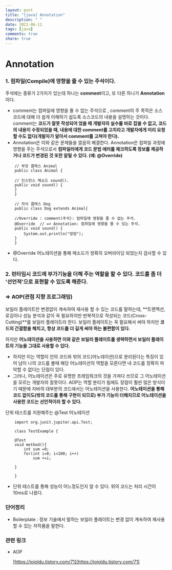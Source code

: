 ```yaml
---
layout: post
title: "[java] Annotation"
description: " "
date: 2021-06-11
tags: [java]
comments: true
share: true
---
```



# Annotation

### 1. 컴파일(Compile)에 영향을 줄 수 있는 주석이다.

주석에는 종류가 2가지가 있는데 하나는 **comment**이고, 또 다른 하나가 **Annotation**이다.



- comment는 컴파일에 영향을 줄 수 없는 주석으로 , comment의 주 목적은 소스코드에 대해 더 쉽게 이해하기 쉽도록 소스코드의 내용을 설명하는 것이다. comment는 **코드가 잘못 작성되어 었을 때 개발자의 실수를 바로 잡을 수 없고, 코드의 내용이 수정되었을 때, 내용에 대한 comment를 고치라고 개발자에게 미리 요청할 수도 없다(개발자가 알아서 comment를 고쳐야 한다).**
- Annotation은 이와 같은 문제들을 깔끔히 해결한다. Annotation은 컴파일 과정에 영향을 주는 주석으로서 **컴파일러에게 코드 문법 에러를 체크하도록 정보를 제공하거나 코드가 변경된 것 또한 알릴 수 있다.  (예: @Override)**


```
    // 부모 클래스 Animal
    public class Animal {

    // 인스턴스 메소드 sound().
    public void sound() {
    }
    }

    // 자식 클래스 Dog
    public class Dog extends Animal{

    //Override : comment(주석): 컴파일에 영향을 줄 수 없는 주석.
    @Override  // => Annotation: 컴파일에 영향을 줄 수 있는 주석.
    public void sound() {
        System.out.println("멍멍");
    }
    }
```
- @Override 어노테이션을 통해 메소드가 정확히 오버라이딩 되었는지 검사할 수 있다.

### 2. 런타임시 코드에 부가기능을 더해 주는 역할을 할 수 있다. 코드를 좀 더 '선언적'으로 표현할 수 있도록 해준다.

### ⇒ AOP(관점 지향 프로그래밍)



보일러 플레이트란 변경없이 계속하여 재사용 할 수 있는 코드를 말하는데, **트랜젝션, 로깅이나 성능 분석과 같이 꼭 필요하지만 반복적으로 작성되는 코드(Cross-Cutting)**를 보일러 플레이트라 한다. 보일러 플레이트는 꼭 필요해서 써야 하지만 **코드의 간결함을 해치고, 항상 코드를 더 길게 써야 하는 불편함이 있다.**

하지만 **어노테이션을 사용하면 이와 같은 보일러 플레이트를 생략하면서 보일러 플레이트의 기능을 그대로 사용할 수 있다.**

- 하지만 이는 역할이 안의 코드와 밖의 코드(어노테이션)으로 분리된다는 특징이 있어 남이 나의 코드를 볼때 해당 어노테이션의 역할을 모른다면 내 코드를 정확히 파악할 수 없다는 단점이 있다.
- 그러나, 어노테이션은 주로 유명한 프레임워크의 것을 가져다 쓰므로 그 어노테이션을 모르는 개발자의 잘못이다. AOP는 역할 분리가 됨에도 장점이 훨씬 많은 방식이기 때문에 자바의 대부분의 코드에서는 어노테이션을 사용한다. **어노테이션을 통해 코드 없이도(밖의 코드를 통해 구현이 되므로) 부가 기능이 더해지므로 어노테이션을 사용한 코드는 선언적이라 할 수 있다.**

단위 테스트를 지원해주는 @Test 어노테이션
```
    import org.junit.jupiter.api.Test;

    class TestExample {

    @Test
    void method(){
        int sum =0;
        for(int i=0; i<100; i++)
            sum +=i;

    }

    }
```
- 단위 테스트를 통해 성능이 어느정도인지 알 수 있다. 위의 코드는 처리 시간이 10ms로 나왔다.



### 단어정리

- Boilerplate : 정보 기술에서 말하는 보일러 플레이트는 변경 없이 계속하여 재사용할 수 있는 저작품을 말한다.

### 관련 링크

- AOP

    [https://jojoldu.tistory.com/71](https://jojoldu.tistory.com/71)
